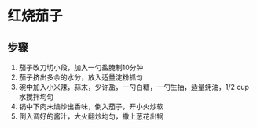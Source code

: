 # 红烧茄子

## 步骤
1. 茄子改刀切小段，加入一勺盐腌制10分钟
2. 茄子挤出多余的水分，放入适量淀粉抓匀
3. 碗中加入小米辣，蒜末，少许盐，一勺白糖，一勺生抽，适量蚝油，1/2 cup 水搅拌均匀
4. 锅中下肉末煸炒出香味，倒入茄子，开小火炒软
5. 倒入调好的酱汁，大火翻炒均匀，撒上葱花出锅
